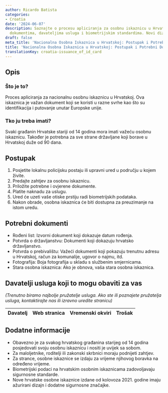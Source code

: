 ```yaml
---
author: Ricardo Batista
categories:
- Croatia
date: '2024-06-07'
description: Saznajte o procesu apliciranja za osobnu iskaznicu u Hrvatskoj, potrebnim
  dokumentima, davateljima usluga i biometrijskim standardima. Novi dizajn od 2021.
draft: false
meta_title: 'Nacionalna Osobna Iskaznica u Hrvatskoj: Postupak i Potrebni Dokumenti'
title: 'Nacionalna Osobna Iskaznica u Hrvatskoj: Postupak i Potrebni Dokumenti'
translationKey: croatia-issuance_of_id_card
---
```



## Opis
### Što je to?
Proces apliciranja za nacionalnu osobnu iskaznicu u Hrvatskoj. Ova iskaznica je važan dokument koji se koristi u razne svrhe kao što su identifikacija i putovanje unutar Europske unije.

### Tko ju treba imati?
Svaki građanin Hrvatske stariji od 14 godina mora imati važeću osobnu iskaznicu. Također je potrebna za sve strane državljane koji borave u Hrvatskoj duže od 90 dana.

## Postupak
1. Posjetite lokalnu policijsku postaju ili upravni ured u području u kojem živite.
2. Predajte zahtjev za osobnu iskaznicu.
3. Priložite potrebne i ovjerene dokumente.
4. Platite naknadu za uslugu.
5. Ured će uzeti vaše otiske prstiju radi biometrijskih podataka.
6. Nakon obrade, osobna iskaznica će biti dostupna za preuzimanje na istom uredu.

## Potrebni dokumenti
- Rođeni list: Izvorni dokument koji dokazuje datum rođenja.
- Potvrda o državljanstvu: Dokumenti koji dokazuju hrvatsko državljanstvo.
- Potvrda o prebivalištu: Važeći dokumenti koji pokazuju trenutnu adresu u Hrvatskoj, račun za komunalije, ugovor o najmu, itd.
- Fotografija: Boja fotografija u skladu s službenim smjernicama.
- Stara osobna iskaznica: Ako je obnova, vaša stara osobna iskaznica.

## Davatelji usluga koji to mogu obaviti za vas

_(Trenutno biramo najbolje pružatelje usluga. Ako ste ili poznajete pružatelja usluga, kontaktirajte nas ili izravno uredite stranicu)_

| Davatelj | Web stranica | Vremenski okviri | Trošak |
| --------------- | --------------- | :-------------: | :-------------: |

## Dodatne informacije
- Obavezno je za svakog hrvatskog građanina starijeg od 14 godina posjedovati svoju osobnu iskaznicu i nositi je uvijek sa sobom.
- Za maloljetnike, roditelji ili zakonski skrbnici moraju podnijeti zahtjev.
- Za strance, osobne iskaznice se izdaju za vrijeme njihovog boravka na određeno vrijeme.
- Biometrijski podaci na hrvatskim osobnim iskaznicama zadovoljavaju sigurnosne standarde.
- Nove hrvatske osobne iskaznice izdane od kolovoza 2021. godine imaju ažurirani dizajn i dodatne sigurnosne značajke.